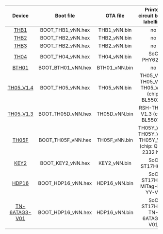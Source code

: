 
| Device | Boot file | OTA file | Printed circuit board labelling |
|:---:|:---:|:---:|:---:|
| [THB1](https://pvvx.github.io/THB1) | BOOT_THB1_vNN.hex | THB1_vNN.bin | no |
| [THB2](https://pvvx.github.io/THB2) | BOOT_THB2_vNN.hex | THB2_vNN.bin | no |
| [THB3](https://pvvx.github.io/THB3) | BOOT_THB2_vNN.hex | THB2_vNN.bin | no |
| [TH04](https://pvvx.github.io/TH04) | BOOT_TH04_vNN.hex | TH04_vNN.bin | SoC PHY6252 |
| [BTH01](https://pvvx.github.io/BTH01) | BOOT_BTH01_vNN.hex | BTH01_vNN.bin | no |
| [TH05_V1.4](https://pvvx.github.io/TH-05) | BOOT_TH05_vNN.hex | TH05_vNN.bin | TH05_V1.4, TH05_V1.5, TH05_V1.6 (chip: BL55028) |
| [TH05_V1.3](https://pvvx.github.io/TH05-v1.3) | BOOT_TH05D_vNN.hex | TH05D_vNN.bin | RSH-TH05-V1.3 (chip: BL55072) |
| [TH05F](https://pvvx.github.io/TH05F) | BOOT_TH05F_vNN.hex | TH05F_vNN.bin | TH05Y_V1.1, TH05Y_V1.2, TH05Y_V3.1 (chip: QD01 2332 NT) |
| [KEY2](https://pvvx.github.io/iSearching) | BOOT_KEY2_vNN.hex | KEY2_vNN.bin | SoC ST17H66B |
| [HDP16](https://pvvx.github.io/HDP16) | BOOT_HDP16_vNN.hex | HDP16_vNN.bin | SoC ST17H65, MiTag-F2-YY-V2 |
| [TN-6ATAG3-V01](https://pvvx.github.io/TN-6ATAG3-V01) | BOOT_HDP16_vNN.hex | HDP16_vNN.bin | SoC ST17H65, TN-6ATAG3-V01 |
